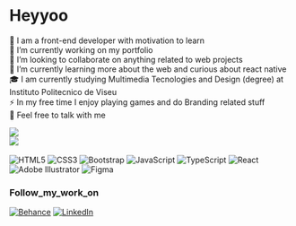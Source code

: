 # Heyyoo
👋 I am a front-end developer with motivation to learn <br>🔭 I’m currently working on my portfolio<br>👯 I’m looking to collaborate on anything related to web projects<br>🌱 I’m currently learning more about the web and curious about react native <br>🎓 I am currently studying Multimedia Tecnologies and Design (degree) at Instituto Politecnico de Viseu<br>⚡ In my free time I enjoy playing games and do Branding related stuff<br>💬 Feel free to talk with me

[![](https://visitcount.itsvg.in/api?id=TFellix19&icon=2&color=2)](https://visitcount.itsvg.in)
<br/>
![](https://github-readme-stats.vercel.app/api/top-langs/?username=TFellix19&theme=dark&hide_border=true&include_all_commits=false&count_private=true&layout=compact)<br/>
<br/>
![HTML5](https://img.shields.io/badge/html5-%23E34F26.svg?style=for-the-badge&logo=html5&logoColor=white) ![CSS3](https://img.shields.io/badge/css3-%231572B6.svg?style=for-the-badge&logo=css3&logoColor=white) ![Bootstrap](https://img.shields.io/badge/bootstrap-%23563D7C.svg?style=for-the-badge&logo=bootstrap&logoColor=white) ![JavaScript](https://img.shields.io/badge/javascript-%23323330.svg?style=for-the-badge&logo=javascript&logoColor=%23F7DF1E)  ![TypeScript](https://img.shields.io/badge/typescript-%23007ACC.svg?style=for-the-badge&logo=typescript&logoColor=white) ![React](https://img.shields.io/badge/react-%2320232a.svg?style=for-the-badge&logo=react&logoColor=%2361DAFB) ![Adobe Illustrator](https://img.shields.io/badge/adobeillustrator-%23FF9A00.svg?style=for-the-badge&logo=adobeillustrator&logoColor=white)	![Figma](https://img.shields.io/badge/figma-%23F24E1E.svg?style=for-the-badge&logo=figma&logoColor=white)

### Follow_my_work_on
[![Behance](https://img.shields.io/badge/Behance-1769ff?logo=behance&logoColor=white)](https://behance.net/https://www.behance.net/tiagoborges14) 
[![LinkedIn](https://img.shields.io/badge/LinkedIn-%230077B5.svg?logo=linkedin&logoColor=white)](https://linkedin.com/in/https://www.linkedin.com/in/tiago-borges-35a914231/) 




